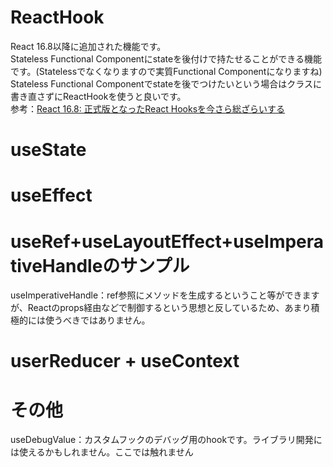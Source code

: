 # ReactHook
React 16.8以降に追加された機能です。  
Stateless Functional Componentにstateを後付けで持たせることができる機能です。(Statelessでなくなりますので実質Functional Componentになりますね)  
Stateless Functional Componentでstateを後でつけたいという場合はクラスに書き直さずにReactHookを使うと良いです。  
参考：[React 16.8: 正式版となったReact Hooksを今さら総ざらいする](https://qiita.com/uhyo/items/246fb1f30acfeb7699da)

# useState


# useEffect

# useRef+useLayoutEffect+useImperativeHandleのサンプル

useImperativeHandle：ref参照にメソッドを生成するということ等ができますが、Reactのprops経由などで制御するという思想と反しているため、あまり積極的には使うべきではありません。

# userReducer + useContext

# その他
useDebugValue：カスタムフックのデバッグ用のhookです。ライブラリ開発には使えるかもしれません。ここでは触れません

